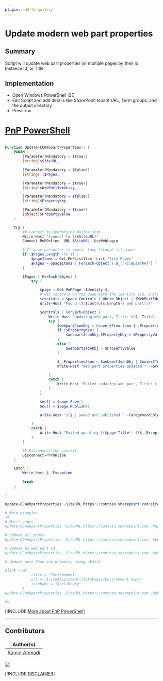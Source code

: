 ```yaml
---
plugin: add-to-gallery
---
```


# Update modern web part properties

## Summary

Script will update web part properties on multiple pages by their Id, Instance Id, or Title

## Implementation

- Open Windows PowerShell ISE
- Edit Script and add details like SharePoint tenant URL, Term groups, and the output directory
- Press run

# [PnP PowerShell](#tab/pnpps)
```powershell

Function Update-CCWebpartProperties() {
    PARAM (
        [Parameter(Mandatory = $true)]
        [string]$SiteURL,

        [Parameter(Mandatory = $false)]
        [string[]]$Pages,

        [Parameter(Mandatory = $true)]
        [string]$WebPartIdentity,

        [Parameter(Mandatory = $false)]
        [string]$PropertyKey,

        [Parameter(Mandatory = $true)]
        [object]$PropertyValue
    )

    Try {
        ## Connect to SharePoint Online site  
        Write-Host "Connect to $($SiteURL)"
        Connect-PnPOnline -URL $SiteURL -UseWebLogin

        # If page parameter is empty, loop through all pages
        if ($Pages.Length -lt 1) {
            $pageItems = Get-PnPListItem -List "Site Pages"
            $Pages = $pageItems | ForEach-Object { $_["FileLeafRef"] }
        }

        $Pages | ForEach-Object {
            try {

                $page = Get-PnPPage -Identity $_
                # Get controls on the page with the identity (id, instance id, or title)
                $controls = $page.Controls | Where-Object { $WebPartIdentity -eq $_.Title -or $WebPartIdentity -eq $_.WebPartId -or $WebPartIdentity -eq $_.InstanceId }    
                Write-Host "Found ($($controls.Length)) web part(s)"

                $controls | ForEach-Object {                        
                    Write-Host "Updating web part, Title: $($_.Title), InstanceId: $($_.InstanceId)"
                    try {
                        $webpartJsonObj = ConvertFrom-Json $_.PropertiesJson
                        if ($PropertyKey) {
                            $webpartJsonObj.$PropertyKey = $PropertyValue
                        }
                        else {
                            $webpartJsonObj = $PropertyValue
                        }

                        $_.PropertiesJson = $webpartJsonObj | ConvertTo-Json
                        Write-Host "Web part properties updated!" -ForegroundColor Green

                    }
                    catch {                           
                        Write-Host "Failed updating web part, Title: $($_.Title), InstanceId: $($_.InstanceId), Error: $($_.Exception)"
                    }
                }

                $null = $page.Save()
                $null = $page.Publish()

                Write-Host "$($_) saved and published." -ForegroundColor Green                    

            }
            catch {
                Write-Host "Failed updating $($page.Title): $($_.Exception)" -ForegroundColor Red
            }
        }

        ## Disconnect the context  
        Disconnect-PnPOnline  
    }

    Catch {
        Write-Host $_.Exception
            
        Break
    }

}

Update-CCWebpartProperties -SiteURL https://contoso.sharepoint.com/sites/test -Pages "PnPSamples" -WebPartIdentity "HelloWorld" -PropertyKey "description" -PropertyValue "Sharing is caring!"

# More examples
<#
# Multi pages
Update-CCWebpartProperties -SiteURL https://contoso.sharepoint.com -Pages "Home","PnPCommunity" -WebPartIdentity "HelloWorld" -PropertyKey "description" -PropertyValue "My web part"

# Update all pages
Update-CCWebpartProperties -SiteURL https://contoso.sharepoint.com -WebPartIdentity "HelloWorld" -PropertyKey "description" -PropertyValue "My web part"

# Update by web part Id
Update-CCWebpartProperties -SiteURL https://contoso.sharepoint.com -WebPartIdentity "6f53d9afa5e347db90e63d6eab04b78c" -PropertyKey "description" -PropertyValue "My web part"

# Update more than one property using object

$link = @{
            title = "Environment"
            url = "$siteAbsoluteUrl/SitePages/Environment.aspx"
            iconName = "DocLibrary"
        }
Update-CCWebpartProperties -SiteURL https://contoso.sharepoint.com -WebPartIdentity "Links" -PropertyValue $link

#>


```
[!INCLUDE [More about PnP PowerShell](../../docfx/includes/MORE-PNPPS.md)]
***

## Contributors

| Author(s) |
|-----------|
| [Ramin Ahmadi](https://github.com/ahmadiramin) |


<img src="https://m365-visitor-stats.azurewebsites.net/script-samples/scripts/spo-update-modern-webpart-properties?labelText=Visitors" class="img-visitor" aria-hidden="true" />


[!INCLUDE [DISCLAIMER](../../docfx/includes/DISCLAIMER.md)]
